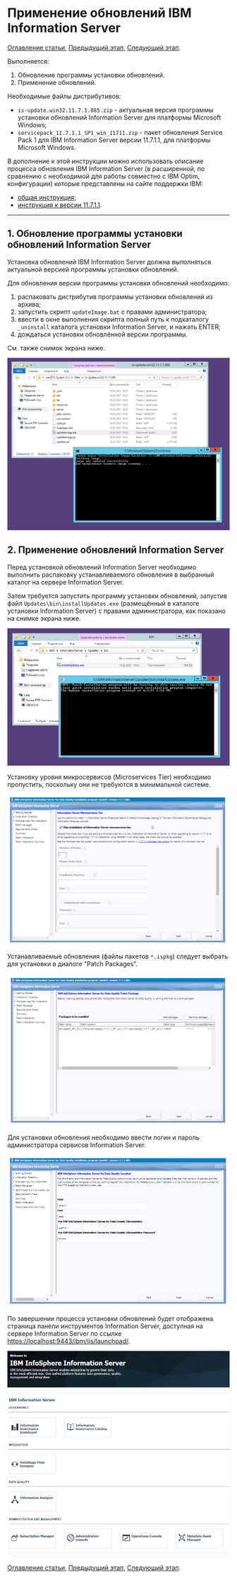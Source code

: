 # Применение обновлений IBM Information Server

[Оглавление статьи](OptimInstallSingleHost),
[Предыдущий этап](OptimIisInstall),
[Следующий этап](OptimIisConfig).

Выполняется:
1. Обновление программы установки обновлений.
1. Применение обновлений.

Необходимые файлы дистрибутивов:
* `is-update.win32.11.7.1.085.zip` - актуальная версия программы
  установки обновлений Information Server для платформы Microsoft
  Windows;
* `servicepack_11.7.1.1_SP1_win_11711.zip` - пакет обновления Service
  Pack 1 для IBM Information Server версии 11.7.1.1, для платформы
  Microsoft Windows.

В дополнение к этой инструкции можно использовать описание процесса
обновления IBM Information Server (в расширенной, по сравнению с
необходимой для работы совместно с IBM Optim, конфигурации) которые
представлены на сайте поддержки IBM:
* [общая инструкция](https://www.ibm.com/support/pages/system/files/inline-files/installing_fixes_fixpacks_updates117_0.html);
* [инструкция к версии 11.7.1.1](https://www.ibm.com/support/pages/node/6128295).

---

## 1. Обновление программы установки обновлений Information Server

Установка обновлений IBM Information Server должна выполняться
актуальной версией программы установки обновлений.

Для обновления версии программы установки обновлений необходимо:
1. распаковать дистрибутив программы установки обновлений из архива;
1. запустить скрипт `updateImage.bat` с правами администратора;
1. ввести в окне выполнения скрипта полный путь к подкаталогу
`_uninstall` каталога установки Information Server, и нажать ENTER;
1. дождаться установки обновлённой версии программы.

См. также снимок экрана ниже.

![Обновление программы установки обновлений](images/iis-update01.png)


## 2. Применение обновлений Information Server

Перед установкой обновлений Information Server необходимо выполнить
распаковку устанавливаемого обновления в выбранный каталог на
сервере Information Server.

Затем требуется запустить программу установки обновлений, запустив
файл `Updates\bin\installUpdates.exe` (размещённый в каталоге
установки Information Server) с правами администратора, как показано
на снимке экрана ниже.

![Запуск программы установки обновлений](images/iis-update02.png)

Установку уровня микросервисов (Microservices Tier) необходимо
пропустить, поскольку они не требуются в минимальной системе.

![No Microservices](images/iis-update05.png)

Устанавливаемые обновления (файлы пакетов `*.ispkg`) следует выбрать
для установки в диалоге "Patch Packages".

![Выбор пакетов обновлений](images/iis-update06.png)

Для установки обновления необходимо ввести логин и пароль
администратора сервисов Information Server.

![Ввод пароля isadmin](images/iis-update07.png)

По завершении процесса установки обновлений будет отображена страница
панели инструментов Information Server, доступная на сервере
Information Server по ссылке
<https://localhost:9443/ibm/iis/launchpad/>.

![Панель инструментов Information Server](images/iis-install-finished.png)

[Оглавление статьи](OptimInstallSingleHost),
[Предыдущий этап](OptimIisInstall),
[Следующий этап](OptimIisConfig).
